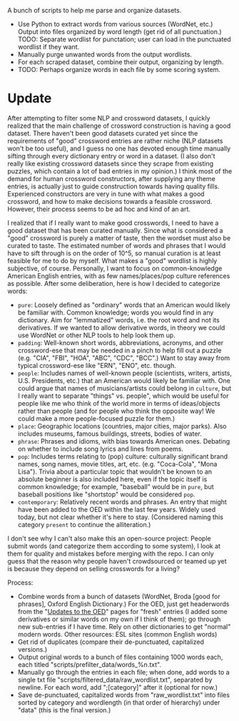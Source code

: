 A bunch of scripts to help me parse and organize datasets.

* Use Python to extract words from various sources (WordNet, etc.) Output into files organized by word length (get rid of all punctuation.) TODO: Separate wordlist for punctation; user can load in the punctuated wordlist if they want. 
* Manually purge unwanted words from the output wordlists.
* For each scraped dataset, combine their output, organizing by length.
* TODO: Perhaps organize words in each file by some scoring system.

# Update
After attempting to filter some NLP and crossword datasets, I quickly realized that the main challenge of crossword construction is having a good dataset. There haven't been good datasets curated yet since the requirements of "good" crossword entries are rather niche (NLP datasets won't be too useful), and I guess no one has devoted enough time manually sifting through every dictionary entry or word in a dataset. (I also don't really like existing crossword datasets since they scrape from existing puzzles, which contain a lot of bad entries in my opinion.) I think most of the demand for human crossword constructors, after supplying any theme entries, is actually just to guide construction towards having quality fills. Experienced constructors are very in tune with what makes a good crossword, and how to make decisions towards a feasible crossword. However, their process seems to be ad hoc and kind of an art. 

I realized that if I really want to make good crosswords, I need to have a good dataset that has been curated manually. Since what is considered a "good" crossword is purely a matter of taste, then the wordset must also be curated to taste. The estimated number of words and phrases that I would have to sift through is on the order of 10^5, so manual curation is at least feasible for me to do by myself. What makes a "good" wordlist is highly subjective, of course. Personally, I want to focus on common-knowledge American English entries, with as few names/places/pop culture references as possible. After some deliberation, here is how I decided to categorize words:

* `pure`: Loosely defined as "ordinary" words that an American would likely be familiar with. Common knowledge; words you would find in any dictionary. Aim for "lemmatized" words, i.e. the root word and not its derivatives. If we wanted to allow derivative words, in theory we could use WordNet or other NLP tools to help look them up.
* `padding`: Well-known short words, abbreviations, acronyms, and other crossword-ese that may be needed in a pinch to help fill out a puzzle (e.g. "CIA", "FBI", "HOA", "ABC", "CDC", "BCC".) Want to stay away from typical crossword-ese like "ERN", "ENO", etc. though. 
* `people`: Includes names of well-known people (scientists, writers, artists, U.S. Presidents, etc.) that an American would likely be familiar with. One could argue that names of musicians/artists could belong in `culture`, but I really want to separate "things" vs. people", which would be useful for people like me who think of the world more in terms of ideas/objects rather than people (and for people who think the opposite way! We could make a more people-focused puzzle for them.)
* `place`: Geographic locations (countries, major cities, major parks). Also includes museums, famous buildings, streets, bodies of water.
* `phrase`: Phrases and idioms, with bias towards American ones. Debating on whether to include song lyrics and lines from poems.
* `pop`: Includes terms relating to (pop) culture: culturally significant brand names, song names, movie titles, art, etc. (e.g. "Coca-Cola", "Mona Lisa"). Trivia about a particular topic that wouldn't be known to an absolute beginner is also included here, even if the topic itself is common knowledge; for example, "baseball" would be in `pure`, but baseball positions like "shortstop" would be considered `pop`.
* `contemporary`: Relatively recent words and phrases. An entry that might have been added to the OED within the last few years. Widely used today, but not clear whether it's here to stay. (Considered naming this category `present` to continue the alliteration.)

I don't see why I can't also make this an open-source project: People submit words (and categorize them according to some system), I look at them for quality and mistakes before merging with the repo. I can only guess that the reason why people haven't crowdsourced or teamed up yet is because they depend on selling crosswords for a living?

Process:
* Combine words from a bunch of datasets (WordNet, Broda \[good for phrases\], Oxford English Dictionary.) For the OED, just get headerwords from the "[Updates to the OED](https://public.oed.com/updates/)" pages for "fresh" entries (I added some derivatives or similar words on my own if I think of them); go through new sub-entries if I have time. Rely on other dictionaries to get "normal" modern words. Other resources: ESL sites (common English words)
* Get rid of duplicates (compare their de-punctuated, capitalized versions.) 
* Output original words to a bunch of files containing 1000 words each, each titled "scripts/prefilter_data/words_%n.txt".
* Manually go through the entries in each file; when done, add words to a single txt file "scripts/filtered_data/raw_wordlist.txt", separated by newline. For each word, add ";\[category\]" after it (optional for now.)
* Save de-punctuated, capitalized words from "raw_wordlist.txt" into files sorted by category and wordlength (in that order of hierarchy) under "data" (this is the final version.)
